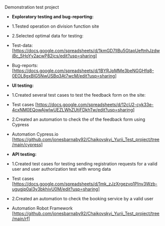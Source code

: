 Demonstration test project

* **Exploratory testing and bug-reporting:**
 * 1.Tested operation on division function site
 * 2.Selected optimal data for testing:
* Test-data: [https://docs.google.com/spreadsheets/d/1kmGD7llBu5GtapUeftnhJzdwiBc_5HoYy2acwP82jcs/edit?usp=sharing]
* Bug-reports: [https://docs.google.com/spreadsheets/d/1BYRJpMMe3beNGGHfq8-0EOL8gxBlG5NwUSBq3At7wcM/edit?usp=sharing]


* **UI testing:**
 * 1.Created several test cases to test the feedback form on the site:
* Test cases [https://docs.google.com/spreadsheets/d/12cU2-cyk33e-4cxNM0EQowAjwIwUEZLWhZUtjFDkhTw/edit?usp=sharing]
 * 2.Created an automation to check the  of the feedback form using Cypress
* Automation Cypress.io [https://github.com/jonesbarnaby92/Chaikovskyi_Yurii_Test_project/tree/main/cypress]


* **API testing:**
 * 1.Created test cases for testing sending registration requests for a valid user and user authorization test with  wrong data 
* Test cases [https://docs.google.com/spreadsheets/d/1mk_zJzXrgezvq1PInv3Wzb-ugugjp0aI3y3bkhivU0M/edit?usp=sharing]
 * 2.Created an automation to check the booking service by a valid user
* Automation Robot Framework [https://github.com/jonesbarnaby92/Chaikovskyi_Yurii_Test_project/tree/main/rf]
	

